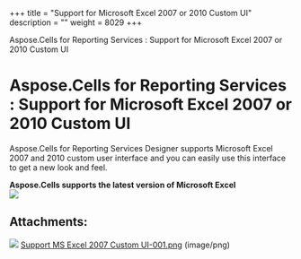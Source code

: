+++
title = "Support for Microsoft Excel 2007 or 2010 Custom UI" 
description = "" 
weight = 8029 
+++

Aspose.Cells for Reporting Services : Support for Microsoft Excel 2007 or 2010 Custom UI  

# Aspose.Cells for Reporting Services : Support for Microsoft Excel 2007 or 2010 Custom UI


Aspose.Cells for Reporting Services Designer supports Microsoft Excel 2007 and 2010 custom user interface and you can easily use this interface to get a new look and feel.

**Aspose.Cells supports the latest version of Microsoft Excel**  
![](https://docs2.aspose.com/cells/reportingservices/attachments/6094919/6193422.png)

## Attachments:

![](https://docs2.aspose.com/cells/reportingservices/images/icons/bullet_blue.gif) [Support MS Excel 2007 Custom UI-001.png](https://docs2.aspose.com/cells/reportingservices/attachments/6094919/6193422.png) (image/png)  

